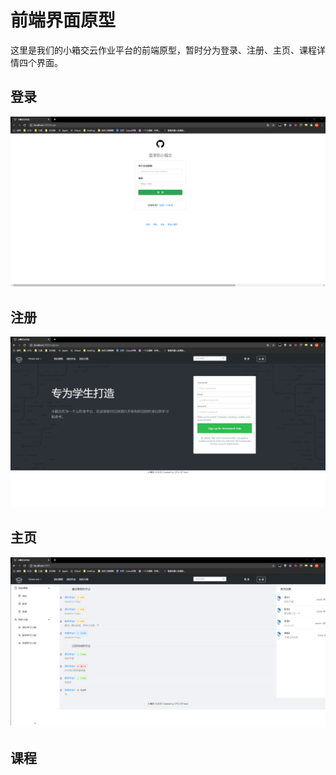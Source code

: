# 前端界面原型

这里是我们的小箱交云作业平台的前端原型，暂时分为登录、注册、主页、课程详情四个界面。

## 登录

![login](README.assets/login-1601705507420.png)

## 注册

![register](README.assets/register.png)

## 主页

![home](README.assets/home.png)

## 课程

